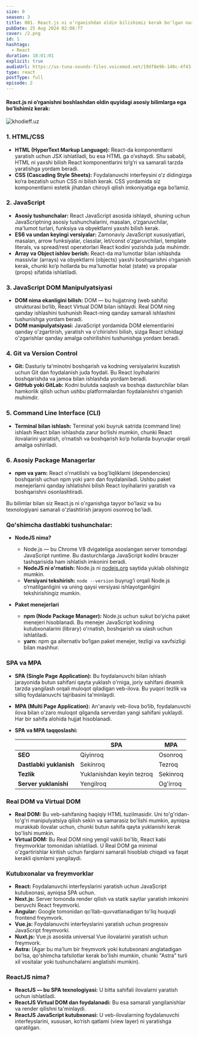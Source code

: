 ```yaml
---
size: 0
season: 3
title: 001. React.js ni o‘rganishdan oldin bilishimiz kerak bo'lgan narslar
pubDate: 25 Aug 2024 02:08:77
cover: /2.png
id: 1
hashtags:
  - React
duration: 18:01:01
explicit: true
audioUrl: https://us-tuna-sounds-files.voicemod.net/19df8e9b-140c-4f43-8c0e-09c162821765-1658350707858.mp3
type: react
postType: full
episode: 2
---
```

#### React.js ni o‘rganishni boshlashdan oldin quyidagi asosiy bilimlarga ega bo‘lishimiz kerak:



![khodieff.uz](https://miro.medium.com/v2/resize:fit:2000/1*UngHYlsoG2JosM9P7KrXfQ.png "khodieff.uz")



### 1. **HTML/CSS**

* **HTML (HyperText Markup Language):** React-da komponentlarni yaratish uchun JSX ishlatiladi, bu esa HTML ga o‘xshaydi. Shu sababli, HTML ni yaxshi bilish React komponentlarini to‘g‘ri va samarali tarzda yaratishga yordam beradi.
* **CSS (Cascading Style Sheets):** Foydalanuvchi interfeysini o‘z didingizga ko‘ra bezatish uchun CSS ni bilish kerak. CSS yordamida siz komponentlarni estetik jihatdan chiroyli qilish imkoniyatiga ega bo‘lamiz.

### 2. **JavaScript**

* **Asosiy tushunchalar:** React JavaScript asosida ishlaydi, shuning uchun JavaScriptning asosiy tushunchalarini, masalan, o‘zgaruvchilar, ma'lumot turlari, funksiya va obyektlarni yaxshi bilish kerak.
* **ES6 va undan keyingi versiyalar:** Zamonaviy JavaScript xususiyatlari, masalan, arrow funksiyalar, classlar, let/const o‘zgaruvchilari, template literals, va spread/rest operatorlari React kodini yozishda juda muhimdir.
* **Array va Object ishlov berish:** React-da ma'lumotlar bilan ishlashda massivlar (arrays) va obyektlarni (objects) yaxshi boshqarishni o‘rganish kerak, chunki ko‘p hollarda bu ma'lumotlar holat (state) va propalar (props) sifatida ishlatiladi.

### 3. **JavaScript DOM Manipulyatsiyasi**

* **DOM nima ekanligini bilish:** DOM — bu hujjatning (web sahifa) strukturasi bo‘lib, React Virtual DOM bilan ishlaydi. Real DOM ning qanday ishlashini tushunish React-ning qanday samarali ishlashini tushunishga yordam beradi.
* **DOM manipulyatsiyasi:** JavaScript yordamida DOM elementlarini qanday o'zgartirish, yaratish va o'chirishni bilish, sizga React ichidagi o'zgarishlar qanday amalga oshirilishini tushunishga yordam beradi.

### 4. **Git va Version Control**

* **Git:** Dasturiy ta'minotni boshqarish va kodning versiyalarini kuzatish uchun Git dan foydalanish juda foydali. Bu React loyihalarini boshqarishda va jamoa bilan ishlashda yordam beradi.
* **GitHub yoki GitLab:** Kodni bulutda saqlash va boshqa dasturchilar bilan hamkorlik qilish uchun ushbu platformalardan foydalanishni o‘rganish muhimdir.

### 5. **Command Line Interface (CLI)**

* **Terminal bilan ishlash:** Terminal yoki buyruk satrida (command line) ishlash React bilan ishlashda zarur bo‘lishi mumkin, chunki React ilovalarini yaratish, o‘rnatish va boshqarish ko‘p hollarda buyruqlar orqali amalga oshiriladi.

### 6. **Asosiy Package Managerlar**

* **npm va yarn:** React o'rnatilishi va bog'liqliklarni (dependencies) boshqarish uchun npm yoki yarn dan foydalaniladi. Ushbu paket menejerlarni qanday ishlatishni bilish React loyihalarini yaratish va boshqarishni osonlashtiradi.

Bu bilimlar bilan siz React.js ni o'rganishga tayyor bo'lasiz va bu texnologiyani samarali o'zlashtirish jarayoni osonroq bo'ladi.


### Qo'shimcha dastlabki tushunchalar:

- **NodeJS nima?**
  - Node.js — bu Chrome V8 dvigateliga asoslangan server tomondagi JavaScript runtime. Bu dasturchilarga JavaScript kodini brauzer tashqarisida ham ishlatish imkonini beradi.
  - **NodeJS ni o'rnatish:** Node.js ni [nodejs.org](https://nodejs.org/en) saytida yuklab olishingiz mumkin.
  - **Versiyani tekshirish:** `node --version` buyrug‘i orqali Node.js o‘rnatilganligini va uning qaysi versiyasi ishlayotganligini tekshirishingiz mumkin.

- **Paket menejerlari**
  - **npm (Node Package Manager):** Node.js uchun sukut bo‘yicha paket menejeri hisoblanadi. Bu menejer JavaScript kodining kutubxonalarini (library) o'rnatish, boshqarish va ulash uchun ishlatiladi.
  - **yarn:** npm ga alternativ bo‘lgan paket menejer, tezligi va xavfsizligi bilan mashhur.

### SPA va MPA
- **SPA (Single Page Application):** Bu foydalanuvchi bilan ishlash jarayonida butun sahifani qayta yuklash o'rniga, joriy sahifani dinamik tarzda yangilash orqali muloqot qiladigan veb-ilova. Bu yuqori tezlik va silliq foydalanuvchi tajribasini ta'minlaydi.
- **MPA (Multi Page Application):** An'anaviy veb-ilova bo‘lib, foydalanuvchi ilova bilan o'zaro muloqot qilganda serverdan yangi sahifani yuklaydi. Har bir sahifa alohida hujjat hisoblanadi.

- **SPA va MPA taqqoslashi:**

    |  | SPA | MPA |
    | --- | --- | --- |
    | **SEO** | Qiyinroq | Osonroq |
    | **Dastlabki yuklanish** | Sekinroq | Tezroq |
    | **Tezlik** | Yuklanishdan keyin tezroq | Sekinroq |
    | **Server yuklanishi** | Yengilroq | Og'irroq |

### Real DOM va Virtual DOM
- **Real DOM:** Bu veb-sahifaning haqiqiy HTML tuzilmasidir. Uni to'g'ridan-to'g'ri manipulyatsiya qilish sekin va samarasiz bo'lishi mumkin, ayniqsa murakkab ilovalar uchun, chunki butun sahifa qayta yuklanishi kerak bo'lishi mumkin.
- **Virtual DOM:** Bu Real DOM ning yengil vakili bo'lib, React kabi freymvorklar tomonidan ishlatiladi. U Real DOM ga minimal o'zgartirishlar kiritish uchun farqlarni samarali hisoblab chiqadi va faqat kerakli qismlarni yangilaydi.

### Kutubxonalar va freymvorklar
- **React:** Foydalanuvchi interfeyslarini yaratish uchun JavaScript kutubxonasi, ayniqsa SPA uchun.
- **Next.js:** Server tomonda render qilish va statik saytlar yaratish imkonini beruvchi React freymvorki.
- **Angular:** Google tomonidan qo'llab-quvvatlanadigan to'liq huquqli frontend freymvork.
- **Vue.js:** Foydalanuvchi interfeyslarini yaratish uchun progressiv JavaScript freymvorki.
- **Nuxt.js:** Vue.js asosida universal Vue ilovalarini yaratish uchun freymvork.
- **Astra:** (Agar bu ma'lum bir freymvork yoki kutubxonani anglatadigan bo'lsa, qo'shimcha tafsilotlar kerak bo'lishi mumkin, chunki "Astra" turli xil vositalar yoki tushunchalarni anglatishi mumkin).

### ReactJS nima?
- **ReactJS — bu SPA texnologiyasi:** U bitta sahifali ilovalarni yaratish uchun ishlatiladi.
- **ReactJS Virtual DOM dan foydalanadi:** Bu esa samarali yangilanishlar va render qilishni ta'minlaydi.
- **ReactJS JavaScript kutubxonasi:** U veb-ilovalarning foydalanuvchi interfeyslarini, xususan, ko‘rish qatlami (view layer) ni yaratishga qaratilgan.